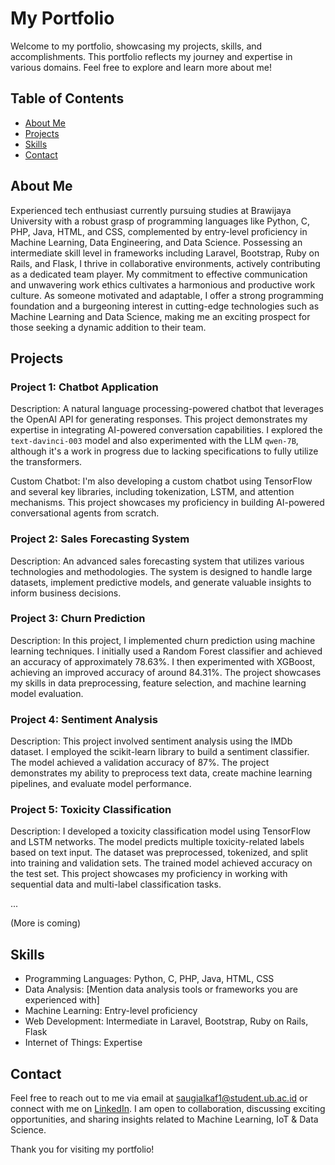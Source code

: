 # My Portfolio

Welcome to my portfolio, showcasing my projects, skills, and accomplishments. This portfolio reflects my journey and expertise in various domains. Feel free to explore and learn more about me!

## Table of Contents

- [About Me](#about-me)
- [Projects](#projects)
- [Skills](#skills)
- [Contact](#contact)

## About Me

Experienced tech enthusiast currently pursuing studies at Brawijaya University with a robust grasp of programming languages like Python, C, PHP, Java, HTML, and CSS, complemented by entry-level proficiency in Machine Learning, Data Engineering, and Data Science. Possessing an intermediate skill level in frameworks including Laravel, Bootstrap, Ruby on Rails, and Flask, I thrive in collaborative environments, actively contributing as a dedicated team player. My commitment to effective communication and unwavering work ethics cultivates a harmonious and productive work culture. As someone motivated and adaptable, I offer a strong programming foundation and a burgeoning interest in cutting-edge technologies such as Machine Learning and Data Science, making me an exciting prospect for those seeking a dynamic addition to their team.

## Projects

### Project 1: Chatbot Application

Description: A natural language processing-powered chatbot that leverages the OpenAI API for generating responses. This project demonstrates my expertise in integrating AI-powered conversation capabilities. I explored the `text-davinci-003` model and also experimented with the LLM `qwen-7B`, although it's a work in progress due to lacking specifications to fully utilize the transformers.

Custom Chatbot:
I'm also developing a custom chatbot using TensorFlow and several key libraries, including tokenization, LSTM, and attention mechanisms. This project showcases my proficiency in building AI-powered conversational agents from scratch.

### Project 2: Sales Forecasting System

Description: An advanced sales forecasting system that utilizes various technologies and methodologies. The system is designed to handle large datasets, implement predictive models, and generate valuable insights to inform business decisions.

### Project 3: Churn Prediction

Description: In this project, I implemented churn prediction using machine learning techniques. I initially used a Random Forest classifier and achieved an accuracy of approximately 78.63%. I then experimented with XGBoost, achieving an improved accuracy of around 84.31%. The project showcases my skills in data preprocessing, feature selection, and machine learning model evaluation.

### Project 4: Sentiment Analysis

Description: This project involved sentiment analysis using the IMDb dataset. I employed the scikit-learn library to build a sentiment classifier. The model achieved a validation accuracy of 87%. The project demonstrates my ability to preprocess text data, create machine learning pipelines, and evaluate model performance.

### Project 5: Toxicity Classification

Description: I developed a toxicity classification model using TensorFlow and LSTM networks. The model predicts multiple toxicity-related labels based on text input. The dataset was preprocessed, tokenized, and split into training and validation sets. The trained model achieved accuracy on the test set. This project showcases my proficiency in working with sequential data and multi-label classification tasks.

...

(More is coming)


## Skills

- Programming Languages: Python, C, PHP, Java, HTML, CSS
- Data Analysis: [Mention data analysis tools or frameworks you are experienced with]
- Machine Learning: Entry-level proficiency
- Web Development: Intermediate in Laravel, Bootstrap, Ruby on Rails, Flask
- Internet of Things: Expertise

## Contact

Feel free to reach out to me via email at saugialkaf1@student.ub.ac.id or connect with me on [LinkedIn](https://www.linkedin.com/in/syaugialkaf/). I am open to collaboration, discussing exciting opportunities, and sharing insights related to Machine Learning, IoT & Data Science.

Thank you for visiting my portfolio!
